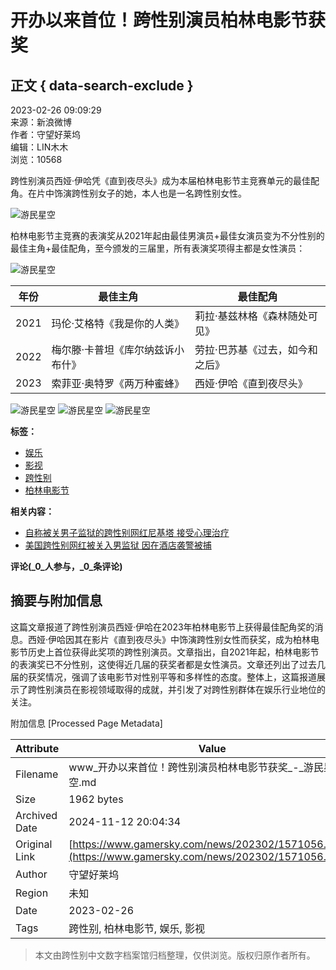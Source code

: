 # 开办以来首位！跨性别演员柏林电影节获奖

## 正文 { data-search-exclude }


2023-02-26 09:09:29  
来源：新浪微博  
作者：守望好莱坞  
编辑：LIN木木  
浏览：10568

跨性别演员西娅·伊哈凭《直到夜尽头》成为本届柏林电影节主竞赛单元的最佳配角。在片中饰演跨性别女子的她，本人也是一名跨性别女性。

![游民星空](https://img1.gamersky.com/upimg/pic/2023/02/26/origin_202302260904091355.jpg)

柏林电影节主竞赛的表演奖从2021年起由最佳男演员+最佳女演员变为不分性别的最佳主角+最佳配角，至今颁发的三届里，所有表演奖项得主都是女性演员：

![游民星空](https://img1.gamersky.com/upimg/pic/2023/02/26/origin_202302260904171247.jpg)

| 年份 | 最佳主角 | 最佳配角 |
|------|----------|----------|
| 2021 | 玛伦·艾格特《我是你的人类》 | 莉拉·基兹林格《森林随处可见》 |
| 2022 | 梅尔滕·卡普坦《库尔纳兹诉小布什》 | 劳拉·巴苏基《过去，如今和之后》 |
| 2023 | 索菲亚·奥特罗《两万种蜜蜂》 | 西娅·伊哈《直到夜尽头》 |

![游民星空](https://img1.gamersky.com/upimg/pic/2023/02/26/origin_202302260904293457.jpg)
![游民星空](https://img1.gamersky.com/upimg/pic/2023/02/26/origin_202302260904291279.jpg)
![游民星空](https://img1.gamersky.com/upimg/pic/2023/02/26/origin_202302260904303260.jpg)

**标签：**  
- [娱乐](https://www.gamersky.com/news/11946/)  
- [影视](https://www.gamersky.com/news/301/)  
- [跨性别](https://www.gamersky.com/news/107235/)  
- [柏林电影节](https://www.gamersky.com/news/46567/)  

**相关内容：**  
- [自称被关男子监狱的跨性别网红尼基塔 接受心理治疗](https://www.gamersky.com/ent/202211/1539457.shtml)  
- [美国跨性别网红被关入男监狱 因在酒店袭警被捕](https://www.gamersky.com/ent/202211/1538028.shtml)  

**评论(_0_人参与，_0_条评论)**  

## 摘要与附加信息

<!-- tcd_abstract -->
这篇文章报道了跨性别演员西娅·伊哈在2023年柏林电影节上获得最佳配角奖的消息。西娅·伊哈因其在影片《直到夜尽头》中饰演跨性别女性而获奖，成为柏林电影节历史上首位获得此奖项的跨性别演员。文章指出，自2021年起，柏林电影节的表演奖已不分性别，这使得近几届的获奖者都是女性演员。文章还列出了过去几届的获奖情况，强调了该电影节对性别平等和多样性的态度。整体上，这篇报道展示了跨性别演员在影视领域取得的成就，并引发了对跨性别群体在娱乐行业地位的关注。
<!-- tcd_abstract_end -->

附加信息 [Processed Page Metadata]

| Attribute       | Value                                  |
|-----------------|----------------------------------------|
| Filename        | www_开办以来首位！跨性别演员柏林电影节获奖_-_游民星空.md                             |
| Size            | 1962 bytes                           |
| Archived Date   | 2024-11-12 20:04:34                             |
| Original Link   | [https://www.gamersky.com/news/202302/1571056.shtml](https://www.gamersky.com/news/202302/1571056.shtml)                       |
| Author          | 守望好莱坞                               |
| Region          | 未知                               |
| Date            | 2023-02-26                                 |
| Tags            | 跨性别, 柏林电影节, 娱乐, 影视                                 |
>
> 本文由跨性别中文数字档案馆归档整理，仅供浏览。版权归原作者所有。
>